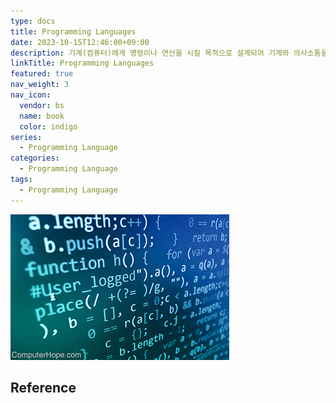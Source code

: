 ```yaml
---
type: docs
title: Programming Languages
date: 2023-10-15T12:46:00+09:00
description: 기계(컴퓨터)에게 명령이나 연산을 시킬 목적으로 설계되어 기계와 의사소통을 할 수 있게 해주는 언어
linkTitle: Programming Languages
featured: true
nav_weight: 3
nav_icon:
  vendor: bs
  name: book
  color: indigo
series:
  - Programming Language
categories:
  - Programming Language
tags:
  - Programming Language
---
```


![Programming Language](programming-language.webp#center)

## Reference
